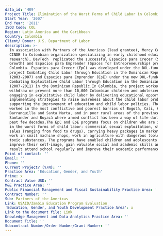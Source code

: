 ```yaml
---
data_id: '409'
Project Title: Elimination of the Worst Forms of Child Labor in Colombia
Start Year: '2007'
End Year: '2011'
ISO3 Code: COL
Region: Latin America and the Caribbean
Country: Colombia
Client/ Donor: U.S. Department of Labor
description: >-
  In association with Partners of the Americas (lead grantee), Mercy Corps, and
  CINDE (a Colombian organization specializing in early childhood education and
  research), DevTech  replicated the successful Espacios para Crecer (Spaces for
  Growth) and Espacios para Emprender (Spaces for Entrepreneurship) programs in
  Colombia. Espacios para Crecer (EpC) was developed under the DOL-funded
  project Combating Child Labor through Education in the Dominican Republic
  (2003-2007) and Espacios para Emprender (EpE) under the new DOL-funded project
  Combating Exploitative Child Labor through Education in the Dominican Republic
  (2007-2011) in the Dominican Republic.In Colombia, the project worked to
  withdraw or prevent more than 10,000 Colombian children and adolescents from
  engaging in exploitative child labor by delivering educational opportunities,
  implementing strategies to raise awareness about the child labor problem, and
  supporting the improvement of education and child labor policies. The project
  worked in the most conflictive and poorest barrios of Bogotá, Cali, Cartagena,
  Barranquilla and Santa Marta, and in poor rural areas of the provinces of
  Santander and Boyacá where armed conflict has been a way of life during the
  past few decades.The EpC and EpE programs focus on children who are involved
  in the worst forms of child labor: commercial sexual exploitation, street
  sales (ranging from food to drugs), carrying heavy packages in market areas,
  work in small machine shops, work in agriculture with dangerous tools and
  toxic substances. The programs have enabled children and adolescents to
  improve their self-image, gain valuable social and academic skills and as a
  result attend school regularly and improve their academic performance.
Point of contact: ''
Email: ''
Phone: ''
Current Project? (Y/N): ''
Practice Area: 'Education, Gender, and Youth'
Prime: x
Contract Value USD: ''
M&E Practice Area: ''
Public Financial Management and Fiscal Sustainability Practice Area: ''
Contract Number: ''
Sub: Partners of the Americas
Link: USAID/Zambia Education Program Evaluation
'Education, Gender, and Youth Development Practice Area': x
Link to the document file: Link
Knowledge Management and Data Analytics Practice Area: ''
Document Title: ''
Subcontract Number/Order Number/Grant Number: ''
---
```

